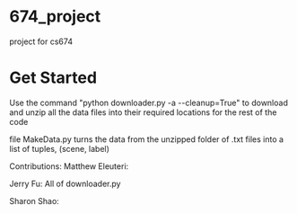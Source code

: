 # 674_project
project for cs674


# Get Started
Use the command "python downloader.py -a --cleanup=True" to download and unzip all the data files into their required locations for the rest of the code

file MakeData.py turns the data from the unzipped folder of .txt files into a list of tuples, (scene, label)


Contributions:
Matthew Eleuteri:

Jerry Fu:
All of downloader.py

Sharon Shao:
